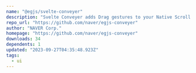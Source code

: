 ```yaml
---
name: "@egjs/svelte-conveyer"
description: "Svelte Conveyer adds Drag gestures to your Native Scroll."
repo_url: "https://github.com/naver/egjs-conveyer"
author: "NAVER Corp."
homepage: "https://github.com/naver/egjs-conveyer"
downloads: 34
dependents: 1
updated: "2023-09-27T04:35:48.923Z"
tags: 
  - ui
---
```

